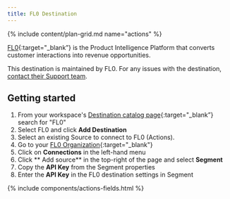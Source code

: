 ```yaml
---
title: FL0 Destination
---
```


{% include content/plan-grid.md name="actions" %}

[FL0](https://fl0.com/?utm_source=segmentio&utm_medium=docs&utm_campaign=partners){:target="_blank”} is the Product Intelligence Platform that converts customer interactions into revenue opportunities.

This destination is maintained by FL0. For any issues with the destination, [contact their Support team](mailto:support@fl0.com).

## Getting started

1. From your workspace's [Destination catalog page](https://app.segment.com/goto-my-workspace/destinations/catalog){:target="_blank”} search for "FL0"
2. Select FL0 and click **Add Destination**
3. Select an existing Source to connect to FL0 (Actions).
4. Go to your [FL0 Organization](https://go.fl0.com){:target="_blank"}
5. Click on **Connections** in the left-hand menu
6. Click ** Add source** in the top-right of the page and select **Segment**
7. Copy the **API Key** from the Segment properties
8. Enter the **API Key** in the FL0 destination settings in Segment

{% include components/actions-fields.html %}
